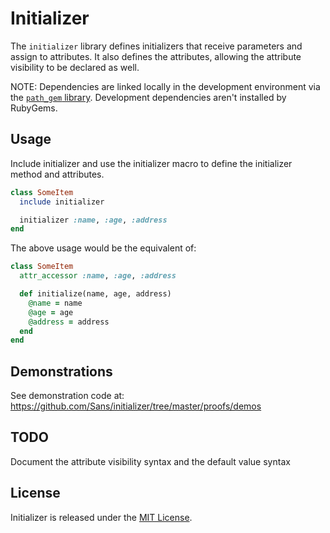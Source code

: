 # Initializer

The `initializer` library defines initializers that receive parameters and assign to attributes. It also defines the attributes, allowing the attribute visibility to be declared as well.

NOTE: Dependencies are linked locally in the development environment via the [`path_gem` library](https://github.com/Sans/path-gem). Development dependencies aren't installed by RubyGems.

## Usage

Include initializer and use the initializer macro to define the initializer method and attributes.

```ruby
class SomeItem
  include initializer

  initializer :name, :age, :address
end
```

The above usage would be the equivalent of:

```ruby
class SomeItem
  attr_accessor :name, :age, :address

  def initialize(name, age, address)
    @name = name
    @age = age
    @address = address
  end
end
```

## Demonstrations

See demonstration code at: https://github.com/Sans/initializer/tree/master/proofs/demos

## TODO

Document the attribute visibility syntax and the default value syntax

## License

Initializer is released under the [MIT License](http://www.opensource.org/licenses/MIT).
